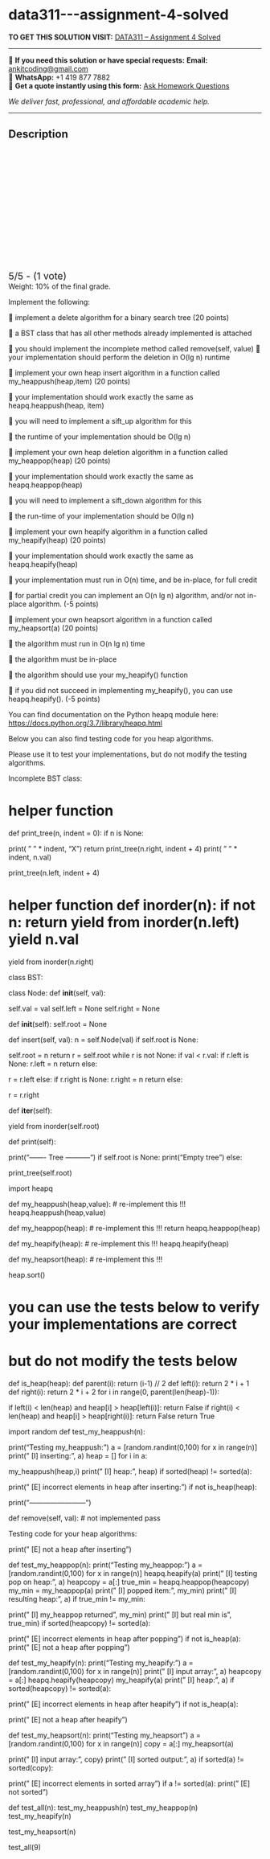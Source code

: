# data311---assignment-4-solved
**TO GET THIS SOLUTION VISIT:** [DATA311 – Assignment 4 Solved](https://www.ankitcodinghub.com/product/data311-assignment-4-solved/)


---

📩 **If you need this solution or have special requests:** **Email:** ankitcoding@gmail.com  
📱 **WhatsApp:** +1 419 877 7882  
📄 **Get a quote instantly using this form:** [Ask Homework Questions](https://www.ankitcodinghub.com/services/ask-homework-questions/)

*We deliver fast, professional, and affordable academic help.*

---

<h2>Description</h2>



<div class="kk-star-ratings kksr-auto kksr-align-center kksr-valign-top" data-payload="{&quot;align&quot;:&quot;center&quot;,&quot;id&quot;:&quot;115876&quot;,&quot;slug&quot;:&quot;default&quot;,&quot;valign&quot;:&quot;top&quot;,&quot;ignore&quot;:&quot;&quot;,&quot;reference&quot;:&quot;auto&quot;,&quot;class&quot;:&quot;&quot;,&quot;count&quot;:&quot;1&quot;,&quot;legendonly&quot;:&quot;&quot;,&quot;readonly&quot;:&quot;&quot;,&quot;score&quot;:&quot;5&quot;,&quot;starsonly&quot;:&quot;&quot;,&quot;best&quot;:&quot;5&quot;,&quot;gap&quot;:&quot;4&quot;,&quot;greet&quot;:&quot;Rate this product&quot;,&quot;legend&quot;:&quot;5\/5 - (1 vote)&quot;,&quot;size&quot;:&quot;24&quot;,&quot;title&quot;:&quot;DATA311 - Assignment 4 Solved&quot;,&quot;width&quot;:&quot;138&quot;,&quot;_legend&quot;:&quot;{score}\/{best} - ({count} {votes})&quot;,&quot;font_factor&quot;:&quot;1.25&quot;}">

<div class="kksr-stars">

<div class="kksr-stars-inactive">
            <div class="kksr-star" data-star="1" style="padding-right: 4px">


<div class="kksr-icon" style="width: 24px; height: 24px;"></div>
        </div>
            <div class="kksr-star" data-star="2" style="padding-right: 4px">


<div class="kksr-icon" style="width: 24px; height: 24px;"></div>
        </div>
            <div class="kksr-star" data-star="3" style="padding-right: 4px">


<div class="kksr-icon" style="width: 24px; height: 24px;"></div>
        </div>
            <div class="kksr-star" data-star="4" style="padding-right: 4px">


<div class="kksr-icon" style="width: 24px; height: 24px;"></div>
        </div>
            <div class="kksr-star" data-star="5" style="padding-right: 4px">


<div class="kksr-icon" style="width: 24px; height: 24px;"></div>
        </div>
    </div>

<div class="kksr-stars-active" style="width: 138px;">
            <div class="kksr-star" style="padding-right: 4px">


<div class="kksr-icon" style="width: 24px; height: 24px;"></div>
        </div>
            <div class="kksr-star" style="padding-right: 4px">


<div class="kksr-icon" style="width: 24px; height: 24px;"></div>
        </div>
            <div class="kksr-star" style="padding-right: 4px">


<div class="kksr-icon" style="width: 24px; height: 24px;"></div>
        </div>
            <div class="kksr-star" style="padding-right: 4px">


<div class="kksr-icon" style="width: 24px; height: 24px;"></div>
        </div>
            <div class="kksr-star" style="padding-right: 4px">


<div class="kksr-icon" style="width: 24px; height: 24px;"></div>
        </div>
    </div>
</div>


<div class="kksr-legend" style="font-size: 19.2px;">
            5/5 - (1 vote)    </div>
    </div>
Weight: 10% of the final grade.

Implement the following:

 implement a delete algorithm for a binary search tree (20 points)

 a BST class that has all other methods already implemented is attached

 you should implement the incomplete method called remove(self, value)  your implementation should perform the deletion in O(lg n) runtime

 implement your own heap insert algorithm in a function called my_heappush(heap,item) (20 points)

 your implementation should work exactly the same as heapq.heappush(heap, item)

 you will need to implement a sift_up algorithm for this

 the runtime of your implementation should be O(lg n)

 implement your own heap deletion algorithm in a function called my_heappop(heap) (20 points)

 your implementation should work exactly the same as heapq.heappop(heap)

 you will need to implement a sift_down algorithm for this

 the run-time of your implementation should be O(lg n)

 implement your own heapify algorithm in a function called my_heapify(heap) (20 points)

 your implementation should work exactly the same as heapq.heapify(heap)

 your implementation must run in O(n) time, and be in-place, for full credit

 for partial credit you can implement an O(n lg n) algorithm, and/or not in-place algorithm. (-5 points)

 implement your own heapsort algorithm in a function called my_heapsort(a) (20 points)

 the algorithm must run in O(n lg n) time

 the algorithm must be in-place

 the algorithm should use your my_heapify() function

 if you did not succeed in implementing my_heapify(), you can use heapq.heapify(). (-5 points)

You can find documentation on the Python heapq module here: https://docs.python.org/3.7/library/heapq.html

Below you can also find testing code for you heap algorithms.

Please use it to test your implementations, but do not modify the testing algorithms.

Incomplete BST class:

# helper function

def print_tree(n, indent = 0): if n is None:

print( ” ” * indent, “X”) return print_tree(n.right, indent + 4) print( ” ” * indent, n.val)

print_tree(n.left, indent + 4)

# helper function def inorder(n): if not n: return yield from inorder(n.left) yield n.val

yield from inorder(n.right)

class BST:

class Node: def __init__(self, val):

self.val = val self.left = None self.right = None

def __init__(self): self.root = None

def insert(self, val): n = self.Node(val) if self.root is None:

self.root = n return r = self.root while r is not None: if val &lt; r.val: if r.left is None: r.left = n return else:

r = r.left else: if r.right is None: r.right = n return else:

r = r.right

def __iter__(self):

yield from inorder(self.root)

def print(self):

print(“——- Tree ———–“) if self.root is None: print(“Empty tree”) else:

print_tree(self.root)

import heapq

def my_heappush(heap,value): # re-implement this !!! heapq.heappush(heap,value)

def my_heappop(heap): # re-implement this !!! return heapq.heappop(heap)

def my_heapify(heap): # re-implement this !!! heapq.heapify(heap)

def my_heapsort(heap): # re-implement this !!!

heap.sort()

#

# you can use the tests below to verify your implementations are correct

# but do not modify the tests below

def is_heap(heap): def parent(i): return (i-1) // 2 def left(i): return 2 * i + 1 def right(i): return 2 * i + 2 for i in range(0, parent(len(heap)-1)):

if left(i) &lt; len(heap) and heap[i] &gt; heap[left(i)]: return False if right(i) &lt; len(heap) and heap[i] &gt; heap[right(i)]: return False return True

import random def test_my_heappush(n):

print(“Testing my_heappush:”) a = [random.randint(0,100) for x in range(n)] print(” [I] inserting:”, a) heap = [] for i in a:

my_heappush(heap,i) print(” [I] heap:”, heap) if sorted(heap) != sorted(a):

print(” [E] incorrect elements in heap after inserting:”) if not is_heap(heap):

print(“————————“)

def remove(self, val): # not implemented pass

Testing code for your heap algorithms:

print(” [E] not a heap after inserting”)

def test_my_heappop(n): print(“Testing my_heappop:”) a = [random.randint(0,100) for x in range(n)] heapq.heapify(a) print(” [I] testing pop on heap:”, a) heapcopy = a[:] true_min = heapq.heappop(heapcopy) my_min = my_heappop(a) print(” [I] popped item:”, my_min) print(” [I] resulting heap:”, a) if true_min != my_min:

print(” [I] my_heappop returned”, my_min) print(” [I] but real min is”, true_min) if sorted(heapcopy) != sorted(a):

print(” [E] incorrect elements in heap after popping”) if not is_heap(a): print(” [E] not a heap after popping”)

def test_my_heapify(n): print(“Testing my_heapify:”) a = [random.randint(0,100) for x in range(n)] print(” [I] input array:”, a) heapcopy = a[:] heapq.heapify(heapcopy) my_heapify(a) print(” [I] heap:”, a) if sorted(heapcopy) != sorted(a):

print(” [E] incorrect elements in heap after heapify”) if not is_heap(a):

print(” [E] not a heap after heapify”)

def test_my_heapsort(n): print(“Testing my_heapsort”) a = [random.randint(0,100) for x in range(n)] copy = a[:] my_heapsort(a)

print(” [I] input array:”, copy) print(” [I] sorted output:”, a) if sorted(a) != sorted(copy):

print(” [E] incorrect elements in sorted array”) if a != sorted(a): print(” [E] not sorted”)

def test_all(n): test_my_heappush(n) test_my_heappop(n) test_my_heapify(n)

test_my_heapsort(n)

test_all(9)
